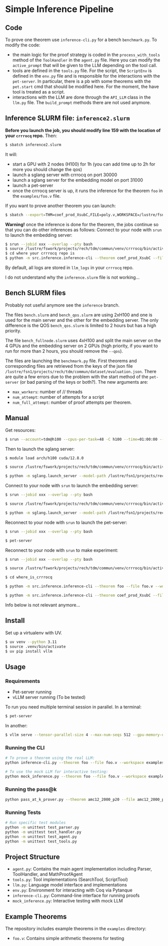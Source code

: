 # Simple Inference Pipeline

## Code

To prove one theorem use `inference-cli.py` for a bench `benchmark.py`.
To modify the code:
- the main logic for the proof strategy is coded in the `process_with_tools` method of the `ToolHandler` in the `agent.py` file. Here you can modify the `active_prompt` that will be given to the LLM depending on the tool call.
- tools are defined in the `tools.py` file. For the script, the `ScriptEnv` is defined in the `env.py` file and is responsible for the interactions with the `pet-server`. In particular, there is a pb with some theorems with the `pet.start` cmd that should be modified here. For the moment, the have tool is treated as a script.
- interactions with the LLM are done through the `API_LLM` class in the `llm.py` file. The `build_prompt` methods there are not used anymore.



## Inference SLURM file: `inference2.slurm`

**Before you launch the job, you should modify line 159 with the location of your `crrrocq` repo.** Then:
```bash
$ sbatch inference2.slurm
```

It will: 
- start a GPU with 2 nodes (H100) for 1h (you can add time up to 2h for more you should change the qos)
- launch a sglang server with crrrocq on port 30000
- launch a sglang server for the embedding model on port 31000
- launch a pet-server
- once the crrrocq server is up, it runs the inference for the theorem `foo` in the `examples/foo.v` file.

If you want to prove another theorem you can launch:
```bash
$ sbatch --export=THM=coef_prod_XsubC,FILE=poly.v,WORKSPACE=/lustre/fsn1/projects/rech/tdm/commun/math-comp/algebra,NUM_ATTEMPT=16 inference2.slurm
```
**Warning!** once the inference is done for the theorem, the jobs continue so that you can do other inferences as follows:
Connect to your node with `srun` to launch the embedding server:
```bash
$ srun --jobid xxx --overlap --pty bash
$ source /lustre/fswork/projects/rech/tdm/commun/venv/crrrocq/bin/activate
$ cd where your crrrocq repo is
$ python -m src.inference.inference-cli --theorem coef_prod_XsubC --file poly.v --workspace /lustre/fsn1/projects/rech/tdm/commun/math-comp/algebra --eval
```
By default, all logs are stored in `llm_logs` in your `crrrocq` repo.

I do not understand why the `inference.slurm` file is not working...

## Bench SLURM files

Probably not useful anymore see the `inference` branch. 

The files `bench.slurm` and `bench_qos.slurm` are using 2xH100 and one is used for the main server and the other for the embedding server. The only difference is the QOS `bench_qos.slurm` is limited to 2 hours but has a high priority.

The file `bench_fullnode.slurm` uses 4xH100 and split the main server on the 4 GPUs and the embedding server on 2 GPUs (high priority, if you want to run for more than 2 hours, you should remove the `--qos`).

The files are launching the `benchmark.py` file. First theorems and corresponding files are retrieved from the keys of the json file `/lustre/fsn1/projects/rech/tdm/commun/dataset/evaluation.json`. There are quite a few errors due to the problem with the start method of the `pet-server` (or bad parsing of the keys or both?). The new arguments are:
- `max_workers`: number of // threads
- `num_attempt`: number of attempts for a script
- `num_full_attempt`: number of proof attempts per theorem.



## Manual

Get resources:
```bash
$ srun --account=tdm@h100 --cpus-per-task=48 -C h100 --time=01:00:00 --gres=gpu:2 --qos=qos_gpu_h100-dev --pty bash
```

Then to launch the sglang server:
```bash
$ module load arch/h100 cuda/12.8.0

$ source /lustre/fswork/projects/rech/tdm/commun/venv/crrrocq/bin/activate

$ python -m sglang.launch_server --model-path /lustre/fsn1/projects/rech/tdm/commun/models/crrrocq_base/ --host 0.0.0.0 --base-gpu-id 1
```

Connect to your node with `srun` to launch the embedding server:
```bash
$ srun --jobid xxx --overlap --pty bash

$ source /lustre/fswork/projects/rech/tdm/commun/venv/crrrocq/bin/activate

$ python -m sglang.launch_server --model-path /lustre/fsn1/projects/rech/tdm/commun/hf_home/hub/models--Qwen--Qwen3-Embedding-4B/snapshots/5cf2132abc99cad020ac570b19d031efec650f2b --host 0.0.0.0 --port 31000 --is-embedding
```

Reconnect to your node with `srun` to launch the pet-server:
```bash
$ srun --jobid xxx --overlap --pty bash

$ pet-server
```

Reconnect to your node with `srun` to make experiment:
```bash
$ srun --jobid xxx --overlap --pty bash

$ source /lustre/fswork/projects/rech/tdm/commun/venv/crrrocq/bin/activate

$ cd where_is_crrrocq

$ python -m src.inference.inference-cli --theorem foo --file foo.v --workspace examples

$ python -m src.inference.inference-cli --theorem coef_prod_XsubC --file poly.v --workspace /lustre/fsn1/projects/rech/tdm/commun/math-comp/algebra --eval

```




Info below is not relevant anymore...
## Install

Set up a virtualenv with UV.

```bash
$ uv venv --python 3.11
$ source .venv/bin/activate
$ uv pip install vllm
```

## Usage

### Requirements
- Pet-server running
- vLLM server running (To be tested)

To run you need multiple terminal session in parallel.
In a terminal:
```bash
$ pet-server
```

In another:
```bash
$ vllm serve --tensor-parallel-size 4 --max-num-seqs 512 --gpu-memory-utilization 0.90 $DSDIR/HuggingFace_Models/Qwen/Qwen3-32B
```

### Running the CLI

```bash
# To prove a theorem using the real LLM:
python inference-cli.py --theorem foo --file foo.v --workspace examples --model $DSDIR/HuggingFace_Models/Qwen/Qwen3-32B

# To use the mock LLM for interactive testing:
python mock_inference.py --theorem foo --file foo.v --workspace examples --beam-size 2
```

### Running the pass@k
```bash
python pass_at_k_prover.py --theorem amc12_2000_p20 --file amc12_2000_p20.v --workspace examples --model /lustre/fsmisc/dataset/HuggingFace_Models/Qwen/Qwen3-32B --k 4 --verbose --context --llm-log-dir /lustre/fswork/projects/rech/tdm/uuz44ie/experiment-nlir/miniF2F/logs
```

### Running Tests

```bash
# Run specific test modules
python -m unittest test_parser.py
python -m unittest test_handler.py
python -m unittest test_agent.py
python -m unittest test_tools.py
```

## Project Structure

- `agent.py`: Contains the main agent implementation including Parser, ToolHandler, and MathProofAgent
- `tools.py`: Tool implementations (SearchTool, ScriptTool)
- `llm.py`: Language model interface and implementations
- `env.py`: Environment for interacting with Coq via Pytanque
- `inference-cli.py`: Command-line interface for running proofs
- `mock_inference.py`: Interactive testing with mock LLM

## Example Theorems

The repository includes example theorems in the `examples` directory:

- `foo.v`: Contains simple arithmetic theorems for testing
